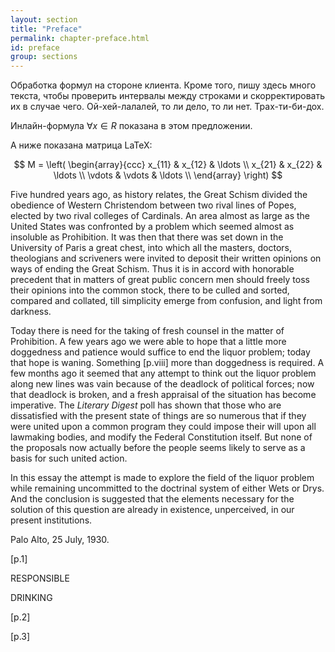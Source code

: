 ```yaml
---
layout: section
title: "Preface"
permalink: chapter-preface.html
id: preface
group: sections
---
```


Обработка формул на стороне клиента.
Кроме того, пишу здесь много текста, чтобы проверить интервалы
между строками и скорректировать их в случае чего. Ой-хей-лалалей,
то ли дело, то ли нет. Трах-ти-би-дох.

Инлайн-формула $\forall x \in R$ показана в этом предложении.

А ниже показана матрица LaTeX:

<center>
$$
M = \left( \begin{array}{ccc}
x_{11} & x_{12} & \ldots \\
x_{21} & x_{22} & \ldots \\
\vdots & \vdots & \ldots \\
\end{array} \right)
$$
</center>

Five hundred years ago, as history relates, the 
Great Schism divided the obedience of Western 
Christendom between two rival lines of Popes, 
elected by two rival colleges of Cardinals. An area 
almost as large as the United States was confronted 
by a problem which seemed almost as insoluble as 
Prohibition. It was then that there was set down in 
the University of Paris a great chest, into which 
all the masters, doctors, theologians and scriveners 
were invited to deposit their written opinions on 
ways of ending the Great Schism. Thus it is in 
accord with honorable precedent that in matters 
of great public concern men should freely toss their 
opinions into the common stock, there to be culled 
and sorted, compared and collated, till simplicity 
emerge from confusion, and light from darkness. 

Today there is need for the taking of fresh 
counsel in the matter of Prohibition. A few years 
ago we were able to hope that a little more doggedness and patience would suffice to end the liquor 
problem; today that hope is waning. Something 
\[p.viii\] 
more than doggedness is required. A few months 
ago it seemed that any attempt to think out the 
liquor problem along new lines was vain because 
of the deadlock of political forces; now that deadlock is broken, and a fresh appraisal of the situation has become imperative. The *Literary Digest* 
poll has shown that those who are dissatisfied with 
the present state of things are so numerous that if 
they were united upon a common program they 
could impose their will upon all lawmaking bodies, 
and modify the Federal Constitution itself. But 
none of the proposals now actually before the 
people seems likely to serve as a basis for such 
united action. 

In this essay the attempt is made to explore the 
field of the liquor problem while remaining uncommitted to the doctrinal system of either Wets or 
Drys. And the conclusion is suggested that the 
elements necessary for the solution of this question 
are already in existence, unperceived, in our present institutions. 

Palo Alto, 25 July, 1930. 

\[p.1\]  

RESPONSIBLE 

DRINKING 

\[p.2\]

\[p.3\]

